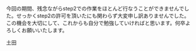 今回の期間、残念ながらstep2での作業をほとんど行なうことができませんでした。せっかくstep2の許可を頂いたにも関わらず大変申し訳ありませんでした。
この機会を大切にして、これからも自分で勉強していければと思います。何卒よろしくお願いいたします。

土田
